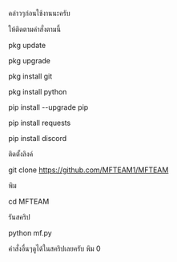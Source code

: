คล่าวๆก่อนใช้งานนะครับ

ให้ติดตามคำสั่งตามนี้

pkg update

pkg upgrade

pkg install git

pkg install python

pip install --upgrade pip

pip install requests

pip install discord

ติดตั้งลิงค์

git clone https://github.com/MFTEAM1/MFTEAM

พิม

cd MFTEAM

รันสคริป

python mf.py

คำสั่งอื่นๆดูได้ในสคริปเลยครับ พิม 0
